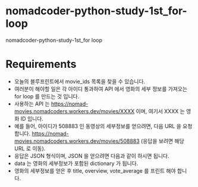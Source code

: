# nomadcoder-python-study-1st_for-loop

nomadcoder-python-study-1st_for loop

# Requirements

-   오늘의 블루프린트에서 movie_ids 목록을 찾을 수 있습니다.
-   여러분이 해야할 일은 각 아이디 통과하여 API 에서 영화의 세부 정보를 가져오는 for loop 를 만드는 것 입니다.
-   사용하는 API 는 https://nomad-movies.nomadcoders.workers.dev/movies/XXXX 이며, 여기서 XXXX 는 영화 ID 입니다.
-   예를 들어, 아이디가 508883 인 동영상의 세부정보를 얻으려면, 다음 URL 을 요청합니다. https://nomad-movies.nomadcoders.workers.dev/movies/508883 (응답을 보려면 해당 URL 로 이동).
-   응답은 JSON 형식이며, JSON 을 얻으려면 다음과 같이 하시면 됩니다.
-   data 는 영화의 세부정보가 포함된 dictionary 가 됩니다.
-   영화의 세부정보를 얻은 후 title, overview, vote_average 를 프린트 해야 합니다.
